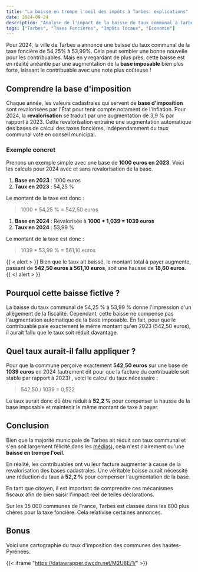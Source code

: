 ```yaml
---
title: "La baisse en trompe l'oeil des impôts à Tarbes: explications"
date: 2024-09-24
description: "Analyse de l'impact de la baisse du taux communal à Tarbes en 2024 et démonstration d'une baisse artificielle"
tags: ["Tarbes", "Taxes Foncières", "Impôts locaux", "Économie"]
---
```


Pour 2024, la ville de Tarbes a annoncé une baisse du taux communal de la taxe foncière de 54,25% à 53,99%. Cela peut sembler une bonne nouvelle pour les contribuables. Mais en y regardant de plus près, cette baisse est en réalité anéantie par une augmentation de la **base imposable** bien plus forte, laissant le contribuable avec une note plus coûteuse !

## Comprendre la base d'imposition

Chaque année, les valeurs cadastrales qui servent de **base d'imposition** sont revalorisées par l'État pour tenir compte notament de l'inflation. Pour 2024, la **revalorisation** se traduit par une augmentation de 3,9 % par rapport à 2023. Cette revalorisation entraîne une augmentation automatique des bases de calcul des taxes foncières, indépendamment du taux communal voté en conseil municipal.

### Exemple concret

Prenons un exemple simple avec une base de **1000 euros en 2023**. Voici les calculs pour 2024 avec et sans revalorisation de la base.

1. **Base en 2023** : 1000 euros
2. **Taux en 2023** : 54,25 %

Le montant de la taxe est donc :
> 1000 * 54,25 % = 542,50 euros

1. **Base en 2024** : Revalorisée à **1000 * 1,039 = 1039 euros**
2. **Taux en 2024** : 53,99 %

Le montant de la taxe est donc :
>1039 * 53,99 % = 561,10 euros

{{ < alert > }}
Bien que le taux ait baissé, le montant total à payer augmente, passant de **542,50 euros à 561,10 euros**, soit une hausse de **18,60 euros**. 
{{ </ alert > }}

## Pourquoi cette baisse fictive ?

La baisse du taux communal de 54,25 % à 53,99 % donne l'impression d'un allègement de la fiscalité. Cependant, cette baisse ne compense pas l'augmentation automatique de la base imposable. En fait, pour que le contribuable paie exactement le même montant qu'en 2023 (542,50 euros), il aurait fallu que le taux soit réduit davantage.

## Quel taux aurait-il fallu appliquer ?

Pour que la commune perçoive exactement **542,50 euros** sur une base de **1039 euros** en 2024 (autrement dit pour que la facture du contribuable soit stable par rapport à 2023) , voici le calcul du taux nécessaire :
> 542,50 / 1039 = 0,522

Le taux aurait donc dû être réduit à **52,2 %** pour compenser la hausse de la base imposable et maintenir le même montant de taxe à payer.

## Conclusion

Bien que la majorité municipale de Tarbes ait réduit son taux communal et s'en soit largement félicité dans les [médias](https://www.ladepeche.fr/2024/03/27/les-taux-dimposition-revus-de-nouveau-a-la-baisse-11852297.php)), cela n'est clairement qu'une **baisse en trompe l'oeil**.

En réalité, les contribuables ont vu leur facture augmenter à cause de la revalorisation des bases cadastrales. Une véritable baisse aurait nécessité une réduction du taux à **52,2 %** pour compenser l'augmentation de la base.

En tant que citoyen, il est important de comprendre ces mécanismes fiscaux afin de bien saisir l'impact réel de telles déclarations.

Sur les 35 000 communes de France, Tarbes est classée dans les 800 plus chères pour la taxe foncière. Cela relativise certaines annonces.

## Bonus

Voici une cartographie du taux d'imposition des communes des hautes-Pyrénées.

{{< iframe "https://datawrapper.dwcdn.net/M2U8E/1/" >}}



